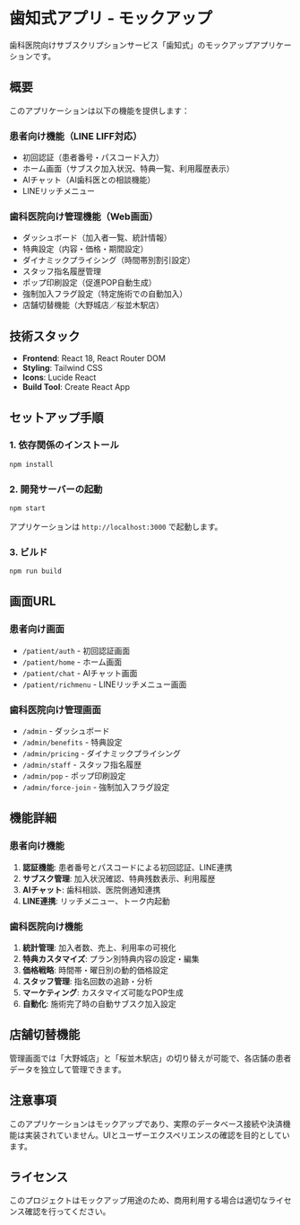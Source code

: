 # 歯知式アプリ - モックアップ

歯科医院向けサブスクリプションサービス「歯知式」のモックアップアプリケーションです。

## 概要

このアプリケーションは以下の機能を提供します：

### 患者向け機能（LINE LIFF対応）
- 初回認証（患者番号・パスコード入力）
- ホーム画面（サブスク加入状況、特典一覧、利用履歴表示）
- AIチャット（AI歯科医との相談機能）
- LINEリッチメニュー

### 歯科医院向け管理機能（Web画面）
- ダッシュボード（加入者一覧、統計情報）
- 特典設定（内容・価格・期間設定）
- ダイナミックプライシング（時間帯別割引設定）
- スタッフ指名履歴管理
- ポップ印刷設定（促進POP自動生成）
- 強制加入フラグ設定（特定施術での自動加入）
- 店舗切替機能（大野城店／桜並木駅店）

## 技術スタック

- **Frontend**: React 18, React Router DOM
- **Styling**: Tailwind CSS
- **Icons**: Lucide React
- **Build Tool**: Create React App

## セットアップ手順

### 1. 依存関係のインストール

```bash
npm install
```

### 2. 開発サーバーの起動

```bash
npm start
```

アプリケーションは `http://localhost:3000` で起動します。

### 3. ビルド

```bash
npm run build
```

## 画面URL

### 患者向け画面
- `/patient/auth` - 初回認証画面
- `/patient/home` - ホーム画面
- `/patient/chat` - AIチャット画面
- `/patient/richmenu` - LINEリッチメニュー画面

### 歯科医院向け管理画面
- `/admin` - ダッシュボード
- `/admin/benefits` - 特典設定
- `/admin/pricing` - ダイナミックプライシング
- `/admin/staff` - スタッフ指名履歴
- `/admin/pop` - ポップ印刷設定
- `/admin/force-join` - 強制加入フラグ設定

## 機能詳細

### 患者向け機能
1. **認証機能**: 患者番号とパスコードによる初回認証、LINE連携
2. **サブスク管理**: 加入状況確認、特典残数表示、利用履歴
3. **AIチャット**: 歯科相談、医院側通知連携
4. **LINE連携**: リッチメニュー、トーク内起動

### 歯科医院向け機能
1. **統計管理**: 加入者数、売上、利用率の可視化
2. **特典カスタマイズ**: プラン別特典内容の設定・編集
3. **価格戦略**: 時間帯・曜日別の動的価格設定
4. **スタッフ管理**: 指名回数の追跡・分析
5. **マーケティング**: カスタマイズ可能なPOP生成
6. **自動化**: 施術完了時の自動サブスク加入設定

## 店舗切替機能

管理画面では「大野城店」と「桜並木駅店」の切り替えが可能で、各店舗の患者データを独立して管理できます。

## 注意事項

このアプリケーションはモックアップであり、実際のデータベース接続や決済機能は実装されていません。UIとユーザーエクスペリエンスの確認を目的としています。

## ライセンス

このプロジェクトはモックアップ用途のため、商用利用する場合は適切なライセンス確認を行ってください。 